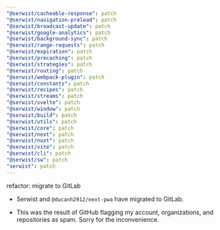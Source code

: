 ```yaml
---
"@serwist/cacheable-response": patch
"@serwist/navigation-preload": patch
"@serwist/broadcast-update": patch
"@serwist/google-analytics": patch
"@serwist/background-sync": patch
"@serwist/range-requests": patch
"@serwist/expiration": patch
"@serwist/precaching": patch
"@serwist/strategies": patch
"@serwist/routing": patch
"@serwist/webpack-plugin": patch
"@serwist/constants": patch
"@serwist/recipes": patch
"@serwist/streams": patch
"@serwist/svelte": patch
"@serwist/window": patch
"@serwist/build": patch
"@serwist/utils": patch
"@serwist/core": patch
"@serwist/next": patch
"@serwist/nuxt": patch
"@serwist/vite": patch
"@serwist/cli": patch
"@serwist/sw": patch
"serwist": patch
---
```


refactor: migrate to GitLab

- Serwist and `@ducanh2912/next-pwa` have migrated to GitLab.

- This was the result of GitHub flagging my account, organizations, and repositories as spam. Sorry for the inconvenience.
